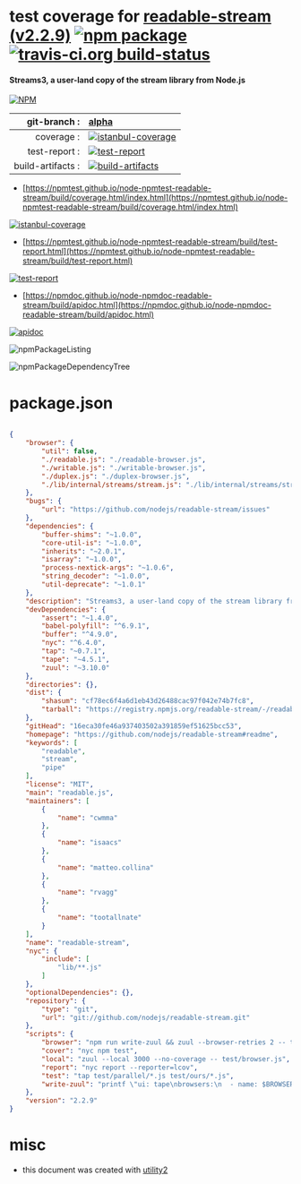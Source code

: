 # test coverage for  [readable-stream (v2.2.9)](https://github.com/nodejs/readable-stream#readme)  [![npm package](https://img.shields.io/npm/v/npmtest-readable-stream.svg?style=flat-square)](https://www.npmjs.org/package/npmtest-readable-stream) [![travis-ci.org build-status](https://api.travis-ci.org/npmtest/node-npmtest-readable-stream.svg)](https://travis-ci.org/npmtest/node-npmtest-readable-stream)
#### Streams3, a user-land copy of the stream library from Node.js

[![NPM](https://nodei.co/npm/readable-stream.png?downloads=true&downloadRank=true&stars=true)](https://www.npmjs.com/package/readable-stream)

| git-branch : | [alpha](https://github.com/npmtest/node-npmtest-readable-stream/tree/alpha)|
|--:|:--|
| coverage : | [![istanbul-coverage](https://npmtest.github.io/node-npmtest-readable-stream/build/coverage.badge.svg)](https://npmtest.github.io/node-npmtest-readable-stream/build/coverage.html/index.html)|
| test-report : | [![test-report](https://npmtest.github.io/node-npmtest-readable-stream/build/test-report.badge.svg)](https://npmtest.github.io/node-npmtest-readable-stream/build/test-report.html)|
| build-artifacts : | [![build-artifacts](https://npmtest.github.io/node-npmtest-readable-stream/glyphicons_144_folder_open.png)](https://github.com/npmtest/node-npmtest-readable-stream/tree/gh-pages/build)|

- [https://npmtest.github.io/node-npmtest-readable-stream/build/coverage.html/index.html](https://npmtest.github.io/node-npmtest-readable-stream/build/coverage.html/index.html)

[![istanbul-coverage](https://npmtest.github.io/node-npmtest-readable-stream/build/screenCapture.buildCi.browser.%252Ftmp%252Fbuild%252Fcoverage.lib.html.png)](https://npmtest.github.io/node-npmtest-readable-stream/build/coverage.html/index.html)

- [https://npmtest.github.io/node-npmtest-readable-stream/build/test-report.html](https://npmtest.github.io/node-npmtest-readable-stream/build/test-report.html)

[![test-report](https://npmtest.github.io/node-npmtest-readable-stream/build/screenCapture.buildCi.browser.%252Ftmp%252Fbuild%252Ftest-report.html.png)](https://npmtest.github.io/node-npmtest-readable-stream/build/test-report.html)

- [https://npmdoc.github.io/node-npmdoc-readable-stream/build/apidoc.html](https://npmdoc.github.io/node-npmdoc-readable-stream/build/apidoc.html)

[![apidoc](https://npmdoc.github.io/node-npmdoc-readable-stream/build/screenCapture.buildCi.browser.%252Ftmp%252Fbuild%252Fapidoc.html.png)](https://npmdoc.github.io/node-npmdoc-readable-stream/build/apidoc.html)

![npmPackageListing](https://npmtest.github.io/node-npmtest-readable-stream/build/screenCapture.npmPackageListing.svg)

![npmPackageDependencyTree](https://npmtest.github.io/node-npmtest-readable-stream/build/screenCapture.npmPackageDependencyTree.svg)



# package.json

```json

{
    "browser": {
        "util": false,
        "./readable.js": "./readable-browser.js",
        "./writable.js": "./writable-browser.js",
        "./duplex.js": "./duplex-browser.js",
        "./lib/internal/streams/stream.js": "./lib/internal/streams/stream-browser.js"
    },
    "bugs": {
        "url": "https://github.com/nodejs/readable-stream/issues"
    },
    "dependencies": {
        "buffer-shims": "~1.0.0",
        "core-util-is": "~1.0.0",
        "inherits": "~2.0.1",
        "isarray": "~1.0.0",
        "process-nextick-args": "~1.0.6",
        "string_decoder": "~1.0.0",
        "util-deprecate": "~1.0.1"
    },
    "description": "Streams3, a user-land copy of the stream library from Node.js",
    "devDependencies": {
        "assert": "~1.4.0",
        "babel-polyfill": "^6.9.1",
        "buffer": "^4.9.0",
        "nyc": "^6.4.0",
        "tap": "~0.7.1",
        "tape": "~4.5.1",
        "zuul": "~3.10.0"
    },
    "directories": {},
    "dist": {
        "shasum": "cf78ec6f4a6d1eb43d26488cac97f042e74b7fc8",
        "tarball": "https://registry.npmjs.org/readable-stream/-/readable-stream-2.2.9.tgz"
    },
    "gitHead": "16eca30fe46a937403502a391859ef51625bcc53",
    "homepage": "https://github.com/nodejs/readable-stream#readme",
    "keywords": [
        "readable",
        "stream",
        "pipe"
    ],
    "license": "MIT",
    "main": "readable.js",
    "maintainers": [
        {
            "name": "cwmma"
        },
        {
            "name": "isaacs"
        },
        {
            "name": "matteo.collina"
        },
        {
            "name": "rvagg"
        },
        {
            "name": "tootallnate"
        }
    ],
    "name": "readable-stream",
    "nyc": {
        "include": [
            "lib/**.js"
        ]
    },
    "optionalDependencies": {},
    "repository": {
        "type": "git",
        "url": "git://github.com/nodejs/readable-stream.git"
    },
    "scripts": {
        "browser": "npm run write-zuul && zuul --browser-retries 2 -- test/browser.js",
        "cover": "nyc npm test",
        "local": "zuul --local 3000 --no-coverage -- test/browser.js",
        "report": "nyc report --reporter=lcov",
        "test": "tap test/parallel/*.js test/ours/*.js",
        "write-zuul": "printf \"ui: tape\nbrowsers:\n  - name: $BROWSER_NAME\n    version: $BROWSER_VERSION\n\">.zuul.yml"
    },
    "version": "2.2.9"
}
```



# misc
- this document was created with [utility2](https://github.com/kaizhu256/node-utility2)
